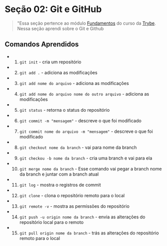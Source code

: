 # Seção 02: Git e GitHub

>"Essa seção pertence ao módulo [Fundamentos](https://github.com/Ruan-Portella/Trybe_Exercicios/tree/main/fundamentos) do curso da [Trybe](https://www.betrybe.com/). Nessa seção aprendi sobre o Git e Github

## Comandos Aprendidos

- 1. `git init` - cria um repositório
- 2. `git add .` - adiciona as modificações
- 3. `git add nome do arquivo` - adiciona as modificações
- 4. `git add nome do arquivo nome do outro arquivo` - adiciona as modificações
- 5. `git status` - retorna o status do repositório
- 6. `git commit -m "mensagem"` - descreve o que foi modificado
- 7. `git commit nome do arquivo -m "mensagem"` - descreve o que foi modificado
- 8. `git checkout nome da branch` - vai para nome da branch
- 9. `git checkou -b nome da branch` - cria uma branch e vai para ela
- 10. `git merge nome da branch` - Esse comando vai pegar a branch nome da branch e juntar com a branch atual
- 11. `git log` - mostra o registros de commit
- 12. `git clone` - clona o repositório remoto para o local
- 13. `git remote -v` -  mostra as permissões do repositório
- 14. `git push -u origin nome da branch` - envia as alterações do repositório local para o remoto
- 15. `git pull origin nome da branch` - trás as alterações do repositório remoto para o local